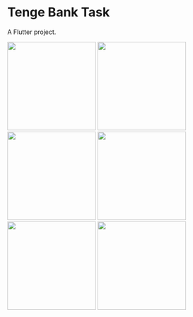 # Tenge Bank Task

A Flutter project.

<img src="https://user-images.githubusercontent.com/80044583/193441287-677d5dbc-ae22-4d10-925f-ddf208dd418b.jpg" width="200">  <img src="https://user-images.githubusercontent.com/80044583/193441390-aceffa36-20e8-48c4-b642-86a4ae13ed32.jpg" width="200">  <img src="https://user-images.githubusercontent.com/80044583/193441453-188d5559-8a9d-462c-a126-5559188dec3e.jpg" width="200">  <img src="https://user-images.githubusercontent.com/80044583/193441455-f214e3f3-ffb5-4727-a07e-919a1539bd31.jpg" width="200">  <img src="https://user-images.githubusercontent.com/80044583/193441460-6f911fc7-9b95-459a-8421-f1bbeb3f621f.jpg" width="200">  <img src="https://user-images.githubusercontent.com/80044583/193441462-b64265e5-7f0f-465d-b5d0-5f7c3977c9e3.jpg" width="200">








